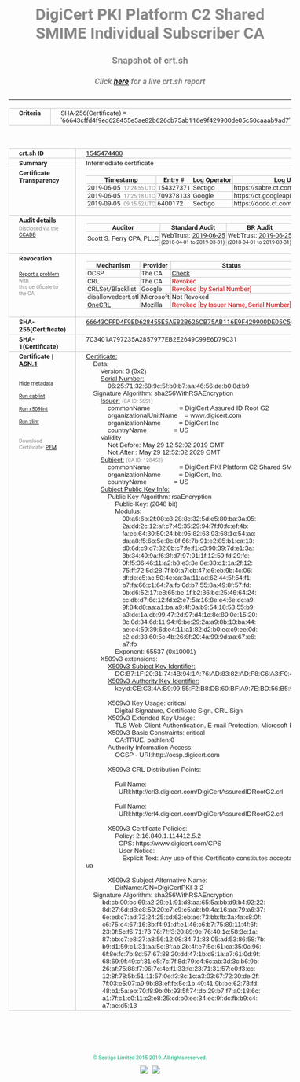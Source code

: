 # DigiCert PKI Platform C2 Shared SMIME Individual Subscriber CA
### Snapshot of crt.sh
##### Click [here](https://crt.sh/?q=66643CFFD4F9ED628455E5AE82B626CB75AB116E9F429900DE05C50CAAAB9AD7) for a live crt.sh report

---
<!DOCTYPE HTML PUBLIC "-//W3C//DTD HTML 4.0 Transitional//EN">
<HTML>
<HEAD>
  <META http-equiv="Content-Type" content="text/html; charset=UTF-8">
  <TITLE>crt.sh | 66643cffd4f9ed628455e5ae82b626cb75ab116e9f429900de05c50caaab9ad7</TITLE>
  <META name="description" content="Free CT Log Certificate Search Tool from Sectigo (formerly Comodo CA)">
  <META name="keywords" content="crt.sh, CT, Certificate Transparency, Certificate Search, SSL Certificate, Sectigo, Comodo CA">
  <LINK href="//fonts.googleapis.com/css?family=Roboto+Mono|Roboto:400,400i,700,700i" rel="stylesheet">
  <STYLE type="text/css">
    a {
      white-space: nowrap;
    }
    body {
      color: #888888;
      font: 12pt Roboto, sans-serif;
      padding-top: 10px;
      text-align: center
    }
    form {
      margin: 0px
    }
    span {
      border-radius: 10px
    }
    span.heading {
      color: #888888;
      font: 12pt Roboto, sans-serif
    }
    span.title {
      background-color: #00B373;
      color: #FFFFFF;
      font: bold 18pt Roboto, sans-serif;
      padding: 0px 5px
    }
    span.text {
      color: #888888;
      font: 10pt Roboto, sans-serif
    }
    span.whiteongrey {
      background-color: #D9D9D6;
      color: #FFFFFF;
      font: bold 18pt Roboto, sans-serif;
      padding: 0px 5px
    }
    table {
      border-collapse: collapse;
      color: #222222;
      font: 10pt Roboto, sans-serif;
      margin-left: auto;
      margin-right: auto
    }
    table.options {
      border: none;
      margin-left: 10px
    }
    td, th {
      border: 1px solid #CCCCCC;
      padding: 0px 2px;
      text-align: left;
      vertical-align: top
    }
    td.outer, th.outer {
      border: 1px solid #CCCCCC;
      padding: 2px 20px;
      text-align: left
    }
    th.heading {
      color: #888888;
      font: bold italic 12pt Roboto, sans-serif;
      padding: 20px 0px 0px;
      text-align: center
    }
    th.options, td.options {
      border: none;
      vertical-align: middle
    }
    td.text {
      font: 10pt "Roboto Mono", sans-serif;
      padding: 2px 20px
    }
    td.heading {
      border: none;
      color: #888888;
      font: 12pt Roboto, sans-serif;
      padding-top: 20px;
      text-align: center
    }
    table.lint td, th {
      text-align: center
    }
    .button {
      background-color: #00B373;
      border-radius: 10px;
      color: #FFFFFF;
      font: bold 13pt Roboto, sans-serif
    }
    .copyright {
      font: 8pt Roboto, sans-serif;
      color: #00B373
    }
    .input {
      border: 1px solid #888888;
      font-weight: bold;
      text-align: center
    }
    .small {
      font: 8pt Roboto, sans-serif;
      color: #888888
    }
    .error {
      background-color: #FFDFDF;
      color: #CC0000;
      font-weight: bold
    }
    .fatal {
      background-color: #0000AA;
      color: #FFFFFF;
      font-weight: bold
    }
    .notice {
      background-color: #FFFFDF;
      color: #606000
    }
    .warning {
      background-color: #FFEFDF;
      color: #DF6000
    }
  </STYLE>
</HEAD>
<BODY>

<TABLE>
  <TR>
    <TH class="outer">Criteria</TH>
    <TD class="outer">SHA-256(Certificate) = '66643cffd4f9ed628455e5ae82b626cb75ab116e9f429900de05c50caaab9ad7'</TD>
  </TR>
</TABLE>
<BR>
<TABLE>
  <TR>
    <TH class="outer">crt.sh ID</TH>
    <TD class="outer"><A href="?id=1545474400">1545474400</A></TD>
  </TR>
  <TR>
    <TH class="outer">Summary</TH>
    <TD class="outer">Intermediate certificate</TD>
  </TR>
  <TR>
    <TH class="outer">Certificate<BR>Transparency</TH>
    <TD class="outer">
<TABLE class="options" style="margin-left:0px">
  <TR>
    <TH>Timestamp</TH>
    <TH>Entry #</TH>
    <TH>Log Operator</TH>
    <TH>Log URL</TH>
  </TR>
  <TR>
    <TD>2019-06-05&nbsp; <FONT class="small">17:24:55 UTC</FONT></TD>
    <TD>154327371</TD>
    <TD>Sectigo</TD>
    <TD>https://sabre.ct.comodo.com</TD>
  </TR>
  <TR>
    <TD>2019-06-05&nbsp; <FONT class="small">17:25:18 UTC</FONT></TD>
    <TD>709378133</TD>
    <TD>Google</TD>
    <TD>https://ct.googleapis.com/rocketeer</TD>
  </TR>
  <TR>
    <TD>2019-09-05&nbsp; <FONT class="small">09:15:52 UTC</FONT></TD>
    <TD>6400172</TD>
    <TD>Sectigo</TD>
    <TD>https://dodo.ct.comodo.com</TD>
  </TR>
</TABLE>
    </TD>
  </TR>
  <TR>
    <TH class="outer">Audit details<BR>
      <DIV class="small" style="padding-top:3px">Disclosed via the
        <A href="//ccadb-public.secure.force.com/mozilla/PublicAllIntermediateCerts" target="_blank">CCADB</A></DIV>
    </TH>
    <TD class="outer">
<TABLE class="options" style="margin-left:0px">
  <TR>
    <TH>Auditor</TH>
    <TH>Standard Audit</TH>
    <TH>BR Audit</TH>
    <TH>EV SSL Audit</TH>
    <TH>Documents</TH>
    <TH>CCADB</TH>
    <TH>Root Owner / Certificate</TH>
  </TR>
  <TR>
    <TD style="vertical-align:middle">Scott S. Perry CPA, PLLC</TD>
    <TD>WebTrust:
      <A href="https://www.cpacanada.ca/generichandlers/CPACHandler.ashx?attachmentid=230845" target="_blank">2019-06-25</A>
      <BR><FONT style="font-size:8pt">(2018-04-01 to 2019-03-31)</FONT></TD>
    <TD>WebTrust:
      <A href="https://www.cpacanada.ca/generichandlers/CPACHandler.ashx?attachmentid=230846" target="_blank">2019-06-25</A>
      <BR><FONT style="font-size:8pt">(2018-04-01 to 2019-03-31)</FONT></TD>
    <TD>WebTrust:
      <A href="https://www.cpacanada.ca/generichandlers/CPACHandler.ashx?attachmentid=230847" target="_blank">2019-06-25</A>
      <BR><FONT style="font-size:8pt">(2018-04-01 to 2019-03-31)</FONT></TD>
    <TD>
      <A href="https://content.digicert.com/wp-content/uploads/2019/04/DigiCert_CP_v418.pdf" target="blank">CP</A>
      <A href="https://content.digicert.com/wp-content/uploads/2019/04/DigiCert_CPS_v418.pdf" target="blank">CPS</A>
    </TD>
    <TD><A href="//ccadb.force.com/0011J00001OcvqkQAB" target="_blank">0011J00001OcvqkQAB</A></TD>
    <TD><A href="/?id=8559057">DigiCert</A></TD>
  </TR>
</TABLE>
    </TD>
  </TR>
  <TR>
    <TH class="outer">Revocation<BR><BR>
      <DIV class="small" style="padding-top:3px"><A href="?id=1545474400&opt=problemreporting">Report a problem</A> with<BR>this certificate to the CA</DIV></TH>
    <TD class="outer">
      <TABLE class="options" style="margin-left:0px">
        <TR>
          <TH>Mechanism</TH>
          <TH>Provider</TH>
          <TH>Status</TH>
          <TH>Revocation Date</TH>
          <TH>Last Observed in CRL</TH>
          <TH>Last Checked <SPAN style="color:#CC0000;vertical-align:middle;font-size:70%;font-weight:normal">(Error)</SPAN></TH>
        </TR>
        <TR>
          <TD>OCSP</TD>
          <TD>The CA</TD>
          <TD><A href="?id=1545474400&opt=ocsp">Check</A></TD>
          <TD><SPAN style="color:#888888">?</SPAN></TD>
          <TD><SPAN style="color:#888888">n/a</SPAN></TD>
          <TD><SPAN style="color:#888888">?</SPAN></TD>
        </TR>
        <TR>
          <TD>CRL</TD>
          <TD>The CA</TD>
          <TD><SPAN style="color:#CC0000">Revoked</SPAN></TD><TD>2019-06-14&nbsp; <FONT class="small">14:59:44 UTC</FONT></TD><TD>2019-12-03&nbsp; <FONT class="small">00:41:27 UTC</FONT></TD><TD>2019-12-04&nbsp; <FONT class="small">16:44:22 UTC</FONT></TD>
        </TR>
        <TR>
          <TD>CRLSet/Blacklist</TD>
          <TD>Google</TD>
          <TD><SPAN style="color:#CC0000">Revoked [by Serial Number]</SPAN></TD>
          <TD><SPAN style="color:#888888">n/a</SPAN></TD>
          <TD><SPAN style="color:#888888">n/a</SPAN></TD>
          <TD><SPAN style="color:#888888">n/a</SPAN></TD>
        </TR>
        <TR>
          <TD>disallowedcert.stl</TD>
          <TD>Microsoft</TD>
          <TD>Not Revoked</TD>
          <TD><SPAN style="color:#888888">n/a</SPAN></TD>
          <TD><SPAN style="color:#888888">n/a</SPAN></TD>
          <TD><SPAN style="color:#888888">n/a</SPAN></TD>
        </TR>
        <TR>
          <TD><A href="/mozilla-onecrl" target="_blank">OneCRL</A></TD>
          <TD>Mozilla</TD>
          <TD><SPAN style="color:#CC0000">Revoked [by Issuer Name, Serial Number]</SPAN></TD><TD><SPAN style="color:#888888">Unknown</SPAN></TD>
          <TD><SPAN style="color:#888888">n/a</SPAN></TD>
          <TD><SPAN style="color:#888888">n/a</SPAN></TD>
        </TR>
      </TABLE>
    </TD>
  </TR>
  <TR>
    <TH class="outer">SHA-256(Certificate)</TH>
    <TD class="outer"><A href="//censys.io/certificates/66643cffd4f9ed628455e5ae82b626cb75ab116e9f429900de05c50caaab9ad7">66643CFFD4F9ED628455E5AE82B626CB75AB116E9F429900DE05C50CAAAB9AD7</A></TD>
  </TR>
  <TR>
    <TH class="outer">SHA-1(Certificate)</TH>
    <TD class="outer">7C3401A797235A2857977EB2E2649C99E6D79C31</TD>
  </TR>
  <TR>
    <TH class="outer">Certificate | <A href="?asn1=1545474400">ASN.1</A>
      <SPAN class="small"><BR>
      <BR><BR><A href="?id=1545474400&opt=nometadata">Hide metadata</A>
      <BR><BR><A href="?id=1545474400&opt=cablint">Run cablint</A>
      <BR><BR><A href="?id=1545474400&opt=x509lint">Run x509lint</A>
      <BR><BR><A href="?id=1545474400&opt=zlint">Run zlint</A>
      <BR><BR><BR>Download Certificate: <A href="?d=1545474400">PEM</A>
      </SPAN>
    </TH>
    <TD class="text"><A href="?d=1545474400">Certificate:</A><BR>&nbsp;&nbsp;&nbsp;&nbsp;Data:<BR>&nbsp;&nbsp;&nbsp;&nbsp;&nbsp;&nbsp;&nbsp;&nbsp;Version:&nbsp;3&nbsp;(0x2)<BR>&nbsp;&nbsp;&nbsp;&nbsp;&nbsp;&nbsp;&nbsp;&nbsp;<A href="?serial=06257132689c5fb0b7aa4656deb08db9">Serial&nbsp;Number:</A><BR>&nbsp;&nbsp;&nbsp;&nbsp;&nbsp;&nbsp;&nbsp;&nbsp;&nbsp;&nbsp;&nbsp;&nbsp;06:25:71:32:68:9c:5f:b0:b7:aa:46:56:de:b0:8d:b9<BR>&nbsp;&nbsp;&nbsp;&nbsp;Signature&nbsp;Algorithm:&nbsp;sha256WithRSAEncryption<BR>&nbsp;&nbsp;&nbsp;&nbsp;&nbsp;&nbsp;&nbsp;&nbsp;<A href="?caid=5651">Issuer:</A> <SPAN class="small">(CA ID: 5651)</SPAN><BR>&nbsp;&nbsp;&nbsp;&nbsp;&nbsp;&nbsp;&nbsp;&nbsp;&nbsp;&nbsp;&nbsp;&nbsp;commonName&nbsp;&nbsp;&nbsp;&nbsp;&nbsp;&nbsp;&nbsp;&nbsp;&nbsp;&nbsp;&nbsp;&nbsp;&nbsp;&nbsp;&nbsp;&nbsp;=&nbsp;DigiCert&nbsp;Assured&nbsp;ID&nbsp;Root&nbsp;G2<BR>&nbsp;&nbsp;&nbsp;&nbsp;&nbsp;&nbsp;&nbsp;&nbsp;&nbsp;&nbsp;&nbsp;&nbsp;organizationalUnitName&nbsp;&nbsp;&nbsp;&nbsp;=&nbsp;www.digicert.com<BR>&nbsp;&nbsp;&nbsp;&nbsp;&nbsp;&nbsp;&nbsp;&nbsp;&nbsp;&nbsp;&nbsp;&nbsp;organizationName&nbsp;&nbsp;&nbsp;&nbsp;&nbsp;&nbsp;&nbsp;&nbsp;&nbsp;&nbsp;=&nbsp;DigiCert&nbsp;Inc<BR>&nbsp;&nbsp;&nbsp;&nbsp;&nbsp;&nbsp;&nbsp;&nbsp;&nbsp;&nbsp;&nbsp;&nbsp;countryName&nbsp;&nbsp;&nbsp;&nbsp;&nbsp;&nbsp;&nbsp;&nbsp;&nbsp;&nbsp;&nbsp;&nbsp;&nbsp;&nbsp;&nbsp;=&nbsp;US<BR>&nbsp;&nbsp;&nbsp;&nbsp;&nbsp;&nbsp;&nbsp;&nbsp;Validity<BR>&nbsp;&nbsp;&nbsp;&nbsp;&nbsp;&nbsp;&nbsp;&nbsp;&nbsp;&nbsp;&nbsp;&nbsp;Not&nbsp;Before:&nbsp;May&nbsp;29&nbsp;12:52:02&nbsp;2019&nbsp;GMT<BR>&nbsp;&nbsp;&nbsp;&nbsp;&nbsp;&nbsp;&nbsp;&nbsp;&nbsp;&nbsp;&nbsp;&nbsp;Not&nbsp;After&nbsp;:&nbsp;May&nbsp;29&nbsp;12:52:02&nbsp;2029&nbsp;GMT<BR>&nbsp;&nbsp;&nbsp;&nbsp;&nbsp;&nbsp;&nbsp;&nbsp;<A href="?caid=128453">Subject:</A> <SPAN class="small">(CA ID: 128453)</SPAN><BR>&nbsp;&nbsp;&nbsp;&nbsp;&nbsp;&nbsp;&nbsp;&nbsp;&nbsp;&nbsp;&nbsp;&nbsp;commonName&nbsp;&nbsp;&nbsp;&nbsp;&nbsp;&nbsp;&nbsp;&nbsp;&nbsp;&nbsp;&nbsp;&nbsp;&nbsp;&nbsp;&nbsp;&nbsp;=&nbsp;DigiCert&nbsp;PKI&nbsp;Platform&nbsp;C2&nbsp;Shared&nbsp;SMIME&nbsp;Individual&nbsp;Subscriber&nbsp;CA<BR>&nbsp;&nbsp;&nbsp;&nbsp;&nbsp;&nbsp;&nbsp;&nbsp;&nbsp;&nbsp;&nbsp;&nbsp;organizationName&nbsp;&nbsp;&nbsp;&nbsp;&nbsp;&nbsp;&nbsp;&nbsp;&nbsp;&nbsp;=&nbsp;DigiCert,&nbsp;Inc.<BR>&nbsp;&nbsp;&nbsp;&nbsp;&nbsp;&nbsp;&nbsp;&nbsp;&nbsp;&nbsp;&nbsp;&nbsp;countryName&nbsp;&nbsp;&nbsp;&nbsp;&nbsp;&nbsp;&nbsp;&nbsp;&nbsp;&nbsp;&nbsp;&nbsp;&nbsp;&nbsp;&nbsp;=&nbsp;US<BR>&nbsp;&nbsp;&nbsp;&nbsp;&nbsp;&nbsp;&nbsp;&nbsp;<A href="?spkisha256=c423ddfb8c0e720ed11c2885b7c427749423d254c6a59373660ab2318d32105c">Subject&nbsp;Public&nbsp;Key&nbsp;Info:</A><BR>&nbsp;&nbsp;&nbsp;&nbsp;&nbsp;&nbsp;&nbsp;&nbsp;&nbsp;&nbsp;&nbsp;&nbsp;Public&nbsp;Key&nbsp;Algorithm:&nbsp;rsaEncryption<BR>&nbsp;&nbsp;&nbsp;&nbsp;&nbsp;&nbsp;&nbsp;&nbsp;&nbsp;&nbsp;&nbsp;&nbsp;&nbsp;&nbsp;&nbsp;&nbsp;Public-Key:&nbsp;(2048&nbsp;bit)<BR>&nbsp;&nbsp;&nbsp;&nbsp;&nbsp;&nbsp;&nbsp;&nbsp;&nbsp;&nbsp;&nbsp;&nbsp;&nbsp;&nbsp;&nbsp;&nbsp;Modulus:<BR>&nbsp;&nbsp;&nbsp;&nbsp;&nbsp;&nbsp;&nbsp;&nbsp;&nbsp;&nbsp;&nbsp;&nbsp;&nbsp;&nbsp;&nbsp;&nbsp;&nbsp;&nbsp;&nbsp;&nbsp;00:a6:6b:2f:08:c8:28:8c:32:5d:e5:80:ba:3a:05:<BR>&nbsp;&nbsp;&nbsp;&nbsp;&nbsp;&nbsp;&nbsp;&nbsp;&nbsp;&nbsp;&nbsp;&nbsp;&nbsp;&nbsp;&nbsp;&nbsp;&nbsp;&nbsp;&nbsp;&nbsp;2a:dd:2c:12:af:c7:45:35:29:94:7f:f0:fc:ef:4b:<BR>&nbsp;&nbsp;&nbsp;&nbsp;&nbsp;&nbsp;&nbsp;&nbsp;&nbsp;&nbsp;&nbsp;&nbsp;&nbsp;&nbsp;&nbsp;&nbsp;&nbsp;&nbsp;&nbsp;&nbsp;fa:ec:64:30:50:24:bb:95:82:63:93:68:1c:54:ac:<BR>&nbsp;&nbsp;&nbsp;&nbsp;&nbsp;&nbsp;&nbsp;&nbsp;&nbsp;&nbsp;&nbsp;&nbsp;&nbsp;&nbsp;&nbsp;&nbsp;&nbsp;&nbsp;&nbsp;&nbsp;da:a8:f5:6b:5e:8c:8f:66:7b:91:e2:85:b1:ca:13:<BR>&nbsp;&nbsp;&nbsp;&nbsp;&nbsp;&nbsp;&nbsp;&nbsp;&nbsp;&nbsp;&nbsp;&nbsp;&nbsp;&nbsp;&nbsp;&nbsp;&nbsp;&nbsp;&nbsp;&nbsp;d0:6d:c9:d7:32:0b:c7:fe:f1:c3:90:39:7d:e1:3a:<BR>&nbsp;&nbsp;&nbsp;&nbsp;&nbsp;&nbsp;&nbsp;&nbsp;&nbsp;&nbsp;&nbsp;&nbsp;&nbsp;&nbsp;&nbsp;&nbsp;&nbsp;&nbsp;&nbsp;&nbsp;3b:34:49:9a:f6:3f:d7:97:01:1f:12:59:fd:29:fd:<BR>&nbsp;&nbsp;&nbsp;&nbsp;&nbsp;&nbsp;&nbsp;&nbsp;&nbsp;&nbsp;&nbsp;&nbsp;&nbsp;&nbsp;&nbsp;&nbsp;&nbsp;&nbsp;&nbsp;&nbsp;0f:f5:36:46:11:a2:b8:e3:3e:8e:33:d1:1a:2f:12:<BR>&nbsp;&nbsp;&nbsp;&nbsp;&nbsp;&nbsp;&nbsp;&nbsp;&nbsp;&nbsp;&nbsp;&nbsp;&nbsp;&nbsp;&nbsp;&nbsp;&nbsp;&nbsp;&nbsp;&nbsp;75:ff:72:5d:28:7f:b0:a7:cb:47:d6:eb:9b:4c:06:<BR>&nbsp;&nbsp;&nbsp;&nbsp;&nbsp;&nbsp;&nbsp;&nbsp;&nbsp;&nbsp;&nbsp;&nbsp;&nbsp;&nbsp;&nbsp;&nbsp;&nbsp;&nbsp;&nbsp;&nbsp;df:de:c5:ac:50:4e:ca:3a:11:ad:62:44:5f:54:f1:<BR>&nbsp;&nbsp;&nbsp;&nbsp;&nbsp;&nbsp;&nbsp;&nbsp;&nbsp;&nbsp;&nbsp;&nbsp;&nbsp;&nbsp;&nbsp;&nbsp;&nbsp;&nbsp;&nbsp;&nbsp;b7:fa:66:c1:64:7a:fb:0d:b7:55:8a:49:8f:57:fd:<BR>&nbsp;&nbsp;&nbsp;&nbsp;&nbsp;&nbsp;&nbsp;&nbsp;&nbsp;&nbsp;&nbsp;&nbsp;&nbsp;&nbsp;&nbsp;&nbsp;&nbsp;&nbsp;&nbsp;&nbsp;0b:d6:52:17:e8:65:be:1f:b2:86:bc:25:46:64:24:<BR>&nbsp;&nbsp;&nbsp;&nbsp;&nbsp;&nbsp;&nbsp;&nbsp;&nbsp;&nbsp;&nbsp;&nbsp;&nbsp;&nbsp;&nbsp;&nbsp;&nbsp;&nbsp;&nbsp;&nbsp;cc:db:d7:6c:12:fd:c2:e7:5a:16:8e:e4:6e:dc:a9:<BR>&nbsp;&nbsp;&nbsp;&nbsp;&nbsp;&nbsp;&nbsp;&nbsp;&nbsp;&nbsp;&nbsp;&nbsp;&nbsp;&nbsp;&nbsp;&nbsp;&nbsp;&nbsp;&nbsp;&nbsp;9f:84:d8:aa:a1:ba:a9:4f:0a:b9:54:18:53:55:b9:<BR>&nbsp;&nbsp;&nbsp;&nbsp;&nbsp;&nbsp;&nbsp;&nbsp;&nbsp;&nbsp;&nbsp;&nbsp;&nbsp;&nbsp;&nbsp;&nbsp;&nbsp;&nbsp;&nbsp;&nbsp;a3:dc:1a:cb:99:47:2d:97:d4:1c:8c:80:0e:15:20:<BR>&nbsp;&nbsp;&nbsp;&nbsp;&nbsp;&nbsp;&nbsp;&nbsp;&nbsp;&nbsp;&nbsp;&nbsp;&nbsp;&nbsp;&nbsp;&nbsp;&nbsp;&nbsp;&nbsp;&nbsp;8c:0d:34:6d:11:94:f6:be:29:2a:a9:8b:13:ba:44:<BR>&nbsp;&nbsp;&nbsp;&nbsp;&nbsp;&nbsp;&nbsp;&nbsp;&nbsp;&nbsp;&nbsp;&nbsp;&nbsp;&nbsp;&nbsp;&nbsp;&nbsp;&nbsp;&nbsp;&nbsp;ae:e4:59:39:6d:e4:11:a1:82:d2:b0:ec:c9:ee:0d:<BR>&nbsp;&nbsp;&nbsp;&nbsp;&nbsp;&nbsp;&nbsp;&nbsp;&nbsp;&nbsp;&nbsp;&nbsp;&nbsp;&nbsp;&nbsp;&nbsp;&nbsp;&nbsp;&nbsp;&nbsp;c2:ed:33:60:5c:4b:26:8f:20:4a:99:9d:aa:67:e6:<BR>&nbsp;&nbsp;&nbsp;&nbsp;&nbsp;&nbsp;&nbsp;&nbsp;&nbsp;&nbsp;&nbsp;&nbsp;&nbsp;&nbsp;&nbsp;&nbsp;&nbsp;&nbsp;&nbsp;&nbsp;a7:fb<BR>&nbsp;&nbsp;&nbsp;&nbsp;&nbsp;&nbsp;&nbsp;&nbsp;&nbsp;&nbsp;&nbsp;&nbsp;&nbsp;&nbsp;&nbsp;&nbsp;Exponent:&nbsp;65537&nbsp;(0x10001)<BR>&nbsp;&nbsp;&nbsp;&nbsp;&nbsp;&nbsp;&nbsp;&nbsp;X509v3&nbsp;extensions:<BR>&nbsp;&nbsp;&nbsp;&nbsp;&nbsp;&nbsp;&nbsp;&nbsp;&nbsp;&nbsp;&nbsp;&nbsp;<A href="?ski=dcb71f2031744b941a76ad8382adf8c6a3f0445f">X509v3&nbsp;Subject&nbsp;Key&nbsp;Identifier:</A><BR>&nbsp;&nbsp;&nbsp;&nbsp;&nbsp;&nbsp;&nbsp;&nbsp;&nbsp;&nbsp;&nbsp;&nbsp;&nbsp;&nbsp;&nbsp;&nbsp;DC:B7:1F:20:31:74:4B:94:1A:76:AD:83:82:AD:F8:C6:A3:F0:44:5F<BR>&nbsp;&nbsp;&nbsp;&nbsp;&nbsp;&nbsp;&nbsp;&nbsp;&nbsp;&nbsp;&nbsp;&nbsp;<A href="?ski=cec34ab99955f2b8db60bfa97ebd56b59736a7d6">X509v3&nbsp;Authority&nbsp;Key&nbsp;Identifier:</A><BR>&nbsp;&nbsp;&nbsp;&nbsp;&nbsp;&nbsp;&nbsp;&nbsp;&nbsp;&nbsp;&nbsp;&nbsp;&nbsp;&nbsp;&nbsp;&nbsp;keyid:CE:C3:4A:B9:99:55:F2:B8:DB:60:BF:A9:7E:BD:56:B5:97:36:A7:D6<BR><BR>&nbsp;&nbsp;&nbsp;&nbsp;&nbsp;&nbsp;&nbsp;&nbsp;&nbsp;&nbsp;&nbsp;&nbsp;X509v3&nbsp;Key&nbsp;Usage:&nbsp;critical<BR>&nbsp;&nbsp;&nbsp;&nbsp;&nbsp;&nbsp;&nbsp;&nbsp;&nbsp;&nbsp;&nbsp;&nbsp;&nbsp;&nbsp;&nbsp;&nbsp;Digital&nbsp;Signature,&nbsp;Certificate&nbsp;Sign,&nbsp;CRL&nbsp;Sign<BR>&nbsp;&nbsp;&nbsp;&nbsp;&nbsp;&nbsp;&nbsp;&nbsp;&nbsp;&nbsp;&nbsp;&nbsp;X509v3&nbsp;Extended&nbsp;Key&nbsp;Usage:&nbsp;<BR>&nbsp;&nbsp;&nbsp;&nbsp;&nbsp;&nbsp;&nbsp;&nbsp;&nbsp;&nbsp;&nbsp;&nbsp;&nbsp;&nbsp;&nbsp;&nbsp;TLS&nbsp;Web&nbsp;Client&nbsp;Authentication,&nbsp;E-mail&nbsp;Protection,&nbsp;Microsoft&nbsp;Encrypted&nbsp;File&nbsp;System,&nbsp;Microsoft&nbsp;Smartcardlogin,&nbsp;1.3.6.1.4.1.311.10.3.12,&nbsp;1.2.840.113583.1.1.5<BR>&nbsp;&nbsp;&nbsp;&nbsp;&nbsp;&nbsp;&nbsp;&nbsp;&nbsp;&nbsp;&nbsp;&nbsp;X509v3&nbsp;Basic&nbsp;Constraints:&nbsp;critical<BR>&nbsp;&nbsp;&nbsp;&nbsp;&nbsp;&nbsp;&nbsp;&nbsp;&nbsp;&nbsp;&nbsp;&nbsp;&nbsp;&nbsp;&nbsp;&nbsp;CA:TRUE,&nbsp;pathlen:0<BR>&nbsp;&nbsp;&nbsp;&nbsp;&nbsp;&nbsp;&nbsp;&nbsp;&nbsp;&nbsp;&nbsp;&nbsp;Authority&nbsp;Information&nbsp;Access:&nbsp;<BR>&nbsp;&nbsp;&nbsp;&nbsp;&nbsp;&nbsp;&nbsp;&nbsp;&nbsp;&nbsp;&nbsp;&nbsp;&nbsp;&nbsp;&nbsp;&nbsp;OCSP&nbsp;-&nbsp;URI:http://ocsp.digicert.com<BR><BR>&nbsp;&nbsp;&nbsp;&nbsp;&nbsp;&nbsp;&nbsp;&nbsp;&nbsp;&nbsp;&nbsp;&nbsp;X509v3&nbsp;CRL&nbsp;Distribution&nbsp;Points:&nbsp;<BR><BR>&nbsp;&nbsp;&nbsp;&nbsp;&nbsp;&nbsp;&nbsp;&nbsp;&nbsp;&nbsp;&nbsp;&nbsp;&nbsp;&nbsp;&nbsp;&nbsp;Full&nbsp;Name:<BR>&nbsp;&nbsp;&nbsp;&nbsp;&nbsp;&nbsp;&nbsp;&nbsp;&nbsp;&nbsp;&nbsp;&nbsp;&nbsp;&nbsp;&nbsp;&nbsp;&nbsp;&nbsp;URI:http://crl3.digicert.com/DigiCertAssuredIDRootG2.crl<BR><BR>&nbsp;&nbsp;&nbsp;&nbsp;&nbsp;&nbsp;&nbsp;&nbsp;&nbsp;&nbsp;&nbsp;&nbsp;&nbsp;&nbsp;&nbsp;&nbsp;Full&nbsp;Name:<BR>&nbsp;&nbsp;&nbsp;&nbsp;&nbsp;&nbsp;&nbsp;&nbsp;&nbsp;&nbsp;&nbsp;&nbsp;&nbsp;&nbsp;&nbsp;&nbsp;&nbsp;&nbsp;URI:http://crl4.digicert.com/DigiCertAssuredIDRootG2.crl<BR><BR>&nbsp;&nbsp;&nbsp;&nbsp;&nbsp;&nbsp;&nbsp;&nbsp;&nbsp;&nbsp;&nbsp;&nbsp;X509v3&nbsp;Certificate&nbsp;Policies:&nbsp;<BR>&nbsp;&nbsp;&nbsp;&nbsp;&nbsp;&nbsp;&nbsp;&nbsp;&nbsp;&nbsp;&nbsp;&nbsp;&nbsp;&nbsp;&nbsp;&nbsp;Policy:&nbsp;2.16.840.1.114412.5.2<BR>&nbsp;&nbsp;&nbsp;&nbsp;&nbsp;&nbsp;&nbsp;&nbsp;&nbsp;&nbsp;&nbsp;&nbsp;&nbsp;&nbsp;&nbsp;&nbsp;&nbsp;&nbsp;CPS:&nbsp;https://www.digicert.com/CPS<BR>&nbsp;&nbsp;&nbsp;&nbsp;&nbsp;&nbsp;&nbsp;&nbsp;&nbsp;&nbsp;&nbsp;&nbsp;&nbsp;&nbsp;&nbsp;&nbsp;&nbsp;&nbsp;User&nbsp;Notice:<BR>&nbsp;&nbsp;&nbsp;&nbsp;&nbsp;&nbsp;&nbsp;&nbsp;&nbsp;&nbsp;&nbsp;&nbsp;&nbsp;&nbsp;&nbsp;&nbsp;&nbsp;&nbsp;&nbsp;&nbsp;Explicit&nbsp;Text:&nbsp;Any&nbsp;use&nbsp;of&nbsp;this&nbsp;Certificate&nbsp;constitutes&nbsp;acceptance&nbsp;of&nbsp;the&nbsp;DigiCert&nbsp;CP/CPS&nbsp;and&nbsp;Relying&nbsp;Party&nbsp;Agreement&nbsp;which&nbsp;limit&nbsp;liability&nbsp;and&nbsp;are&nbsp;incoporated&nbsp;herein&nbsp;by&nbsp;reference.&nbsp;https://www.digicert.com/rpa-ua<BR><BR>&nbsp;&nbsp;&nbsp;&nbsp;&nbsp;&nbsp;&nbsp;&nbsp;&nbsp;&nbsp;&nbsp;&nbsp;X509v3&nbsp;Subject&nbsp;Alternative&nbsp;Name:&nbsp;<BR>&nbsp;&nbsp;&nbsp;&nbsp;&nbsp;&nbsp;&nbsp;&nbsp;&nbsp;&nbsp;&nbsp;&nbsp;&nbsp;&nbsp;&nbsp;&nbsp;DirName:/CN=DigiCertPKI-3-2<BR>&nbsp;&nbsp;&nbsp;&nbsp;Signature&nbsp;Algorithm:&nbsp;sha256WithRSAEncryption<BR>&nbsp;&nbsp;&nbsp;&nbsp;&nbsp;&nbsp;&nbsp;&nbsp;&nbsp;bd:cb:00:bc:69:a2:29:e1:91:d8:aa:65:5a:bb:d9:b4:92:22:<BR>&nbsp;&nbsp;&nbsp;&nbsp;&nbsp;&nbsp;&nbsp;&nbsp;&nbsp;8d:27:6d:d8:e8:59:20:c7:c9:e5:ab:b0:4a:16:aa:79:a6:37:<BR>&nbsp;&nbsp;&nbsp;&nbsp;&nbsp;&nbsp;&nbsp;&nbsp;&nbsp;6e:ed:c7:ad:72:24:25:cd:62:eb:ae:73:bb:fb:3a:4a:c8:0f:<BR>&nbsp;&nbsp;&nbsp;&nbsp;&nbsp;&nbsp;&nbsp;&nbsp;&nbsp;c6:75:e4:67:16:3b:f4:91:df:e1:46:c6:b7:75:89:11:4f:6f:<BR>&nbsp;&nbsp;&nbsp;&nbsp;&nbsp;&nbsp;&nbsp;&nbsp;&nbsp;23:0f:5c:f6:71:73:76:7f:f3:20:89:9e:76:40:1c:58:3c:1a:<BR>&nbsp;&nbsp;&nbsp;&nbsp;&nbsp;&nbsp;&nbsp;&nbsp;&nbsp;87:bb:c7:e8:27:a8:56:12:08:34:71:83:05:ad:53:86:58:7b:<BR>&nbsp;&nbsp;&nbsp;&nbsp;&nbsp;&nbsp;&nbsp;&nbsp;&nbsp;b9:d1:59:c1:31:aa:5e:8f:ab:2b:4f:e7:5e:61:ca:35:0c:96:<BR>&nbsp;&nbsp;&nbsp;&nbsp;&nbsp;&nbsp;&nbsp;&nbsp;&nbsp;6f:8e:fc:7b:8d:57:67:88:20:dd:47:1b:d8:1a:a7:61:0d:9f:<BR>&nbsp;&nbsp;&nbsp;&nbsp;&nbsp;&nbsp;&nbsp;&nbsp;&nbsp;68:69:9f:49:cf:31:e5:7c:7f:8d:79:e4:6c:ab:3d:3c:b6:9b:<BR>&nbsp;&nbsp;&nbsp;&nbsp;&nbsp;&nbsp;&nbsp;&nbsp;&nbsp;26:af:75:88:f7:06:7c:4c:f1:33:fe:23:71:31:57:e0:f3:cc:<BR>&nbsp;&nbsp;&nbsp;&nbsp;&nbsp;&nbsp;&nbsp;&nbsp;&nbsp;12:8f:78:5b:51:11:57:0e:f3:8c:1c:a3:03:67:72:30:de:2f:<BR>&nbsp;&nbsp;&nbsp;&nbsp;&nbsp;&nbsp;&nbsp;&nbsp;&nbsp;7f:03:e5:07:a9:9b:83:ef:fe:5e:1b:49:41:9b:be:62:73:fd:<BR>&nbsp;&nbsp;&nbsp;&nbsp;&nbsp;&nbsp;&nbsp;&nbsp;&nbsp;48:b1:5a:eb:70:f8:9b:0b:93:5f:74:db:29:b7:f7:a0:18:6c:<BR>&nbsp;&nbsp;&nbsp;&nbsp;&nbsp;&nbsp;&nbsp;&nbsp;&nbsp;a1:7f:c1:c0:11:c2:e8:25:cd:b0:ee:34:ec:9f:dc:fb:b9:c4:<BR>&nbsp;&nbsp;&nbsp;&nbsp;&nbsp;&nbsp;&nbsp;&nbsp;&nbsp;a7:ae:d5:13<BR>    </TD>
  </TR>
</TABLE>

  <BR><BR><BR>

  <P class="copyright">&copy; Sectigo Limited 2015-2019. All rights reserved.</P>
  <DIV>
    <A href="https://sectigo.com/"><IMG src="/sectigo_s.png"></A>
    &nbsp;<A href="https://github.com/crtsh"><IMG src="/GitHub-Mark-32px.png"></A>
  </DIV>
</BODY>
</HTML>
